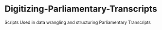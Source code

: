 # Digitizing-Parliamentary-Transcripts
Scripts Used in data wrangling and structuring Parliamentary Transcripts
